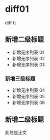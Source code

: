 # diff01
diff tt

## 新增二级标题
- 新增无序列表 01
- 新增无序列表 02
- 新增无序列表 03

### 新增三级标题
- 新增无序列表 04
- 新增无序列表 05
- 新增无序列表 06

## 新增二级标题
此处是正文
